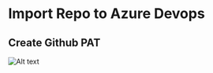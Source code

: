 # Import Repo to Azure Devops

## Create Github PAT
![Alt text](relative/path/to/img.jpg?raw=true "Title")
